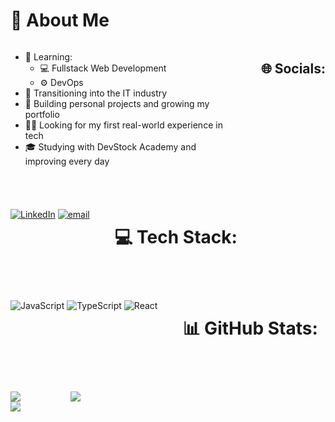 # 💫 About Me

<div style="display: flex; gap: 40px; flex-wrap: wrap; align-items: flex-start;">

<div style="flex: 1; min-width: 300px;">
  <ul>
    <li>📖 Learning:
      <ul>
         <li>💻 Fullstack Web Development</li>
        <li>⚙️ DevOps</li>
      </ul>
    </li>
    <li>🔄 Transitioning into the IT industry</li>
    <li>🚀 Building personal projects and growing my portfolio</li>
    <li>🧑‍💻 Looking for my first real-world experience in tech</li>
    <li>🎓 Studying with DevStock Academy and improving every day</li>
  </ul>
</div>




## 🌐 Socials:
[![LinkedIn](https://img.shields.io/badge/LinkedIn-%230077B5.svg?logo=linkedin&logoColor=white)](https://linkedin.com/in/miłosz-kulikjan-6972a6377) [![email](https://img.shields.io/badge/Email-D14836?logo=gmail&logoColor=white)](mailto:kulikjan.milosz@gmail.com) 

# 💻 Tech Stack:
![JavaScript](https://img.shields.io/badge/javascript-%23323330.svg?style=flat&logo=javascript&logoColor=%23F7DF1E) ![TypeScript](https://img.shields.io/badge/typescript-%23007ACC.svg?style=flat&logo=typescript&logoColor=white) ![React](https://img.shields.io/badge/react-%2320232a.svg?style=flat&logo=react&logoColor=%2361DAFB)
# 📊 GitHub Stats:
![](https://nirzak-streak-stats.vercel.app/?user=KulMilosz&theme=nord&hide_border=true)<br/>
![](https://github-readme-stats.vercel.app/api/top-langs/?username=KulMilosz&theme=nord&hide_border=true&include_all_commits=true&count_private=false&layout=compact)

---
[![](https://visitcount.itsvg.in/api?id=KulMilosz&icon=2&color=5)](https://visitcount.itsvg.in)

<!-- Proudly created with GPRM ( https://gprm.itsvg.in ) -->
